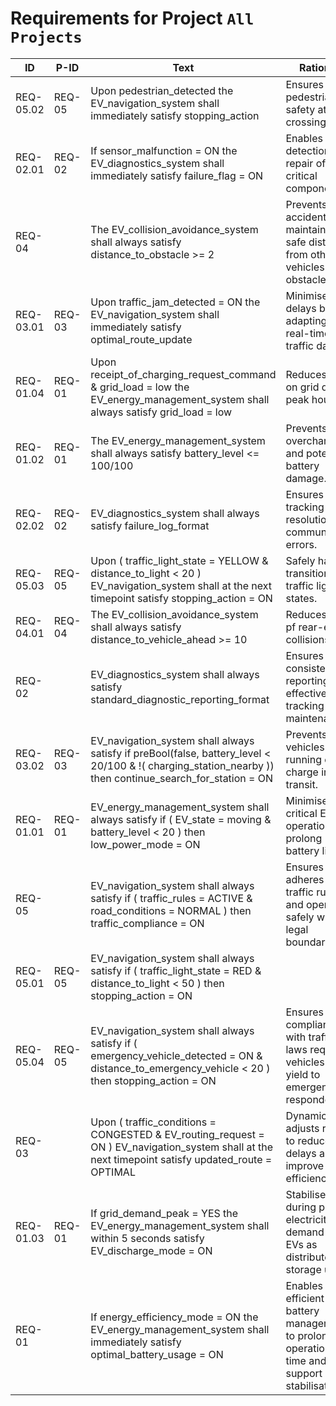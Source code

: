 # Requirements for Project `All Projects`
|ID|P-ID| Text | Rationale |
|---|---|---|---|
| REQ-05.02 | REQ-05 | Upon  pedestrian_detected  the  EV_navigation_system  shall  immediately  satisfy  stopping_action  | Ensures pedestrian safety at crossings.
| REQ-02.01 | REQ-02 |  If sensor_malfunction = ON  the  EV_diagnostics_system  shall  immediately  satisfy  failure_flag = ON  | Enables timely detection and repair of critical components.
| REQ-04 |  | The  EV_collision_avoidance_system  shall always satisfy  distance_to_obstacle >= 2  | Prevents accidents by maintaining safe distances from other vehicles and obstacles.
| REQ-03.01 | REQ-03 | Upon  traffic_jam_detected = ON  the  EV_navigation_system  shall  immediately  satisfy  optimal_route_update  | Minimises delays by adapting to real-time traffic data.
| REQ-01.04 | REQ-01 | Upon  receipt_of_charging_request_command & grid_load = low  the  EV_energy_management_system  shall  always  satisfy  grid_load = low  | Reduces strain on grid during peak hours.
| REQ-01.02 | REQ-01 | The  EV_energy_management_system  shall always satisfy  battery_level <= 100/100  | Prevents overcharging and potential battery damage.
| REQ-02.02 | REQ-02 |  EV_diagnostics_system  shall always satisfy  failure_log_format  | Ensures proper tracking and resolution of communication errors.
| REQ-05.03 | REQ-05 | Upon ( traffic_light_state = YELLOW  &  distance_to_light < 20 )  EV_navigation_system  shall at the next timepoint satisfy  stopping_action = ON  | Safely handles transitional traffic light states.
| REQ-04.01 | REQ-04 | The  EV_collision_avoidance_system  shall always satisfy  distance_to_vehicle_ahead >= 10  | Reduces risk pf rear-end collisions.
| REQ-02 |  |  EV_diagnostics_system  shall always satisfy  standard_diagnostic_reporting_format  | Ensures consistent reporting for effective issue tracking and maintenance.
| REQ-03.02 | REQ-03 |  EV_navigation_system  shall always satisfy if preBool(false,  battery_level < 20/100  & !(  charging_station_nearby )) then  continue_search_for_station = ON  | Prevents vehicles from running out of charge in transit.
| REQ-01.01 | REQ-01 |  EV_energy_management_system  shall always satisfy if ( EV_state = moving  &  battery_level < 20 ) then  low_power_mode = ON  | Minimise non-critical EV operations to prolong battery life.
| REQ-05 |  |  EV_navigation_system  shall always satisfy if ( traffic_rules = ACTIVE  &  road_conditions = NORMAL ) then  traffic_compliance = ON  | Ensures the EV adheres to traffic rules and operates safely within legal boundaries.
| REQ-05.01 | REQ-05 |  EV_navigation_system  shall always satisfy if ( traffic_light_state = RED  &  distance_to_light < 50 ) then  stopping_action = ON  | 
| REQ-05.04 | REQ-05 |  EV_navigation_system  shall always satisfy if ( emergency_vehicle_detected = ON  &  distance_to_emergency_vehicle < 20 ) then  stopping_action = ON  | Ensures compliance with traffic laws requiring vehicles to yield to emergency responders.
| REQ-03 |  | Upon ( traffic_conditions = CONGESTED  &  EV_routing_request = ON )  EV_navigation_system  shall at the next timepoint satisfy  updated_route = OPTIMAL  | Dynamically adjusts routing to reduce delays and improve overall efficiency.
| REQ-01.03 | REQ-01 |  If grid_demand_peak = YES  the  EV_energy_management_system  shall  within 5 seconds  satisfy  EV_discharge_mode = ON  | Stabilises grid during peak electricity demand using EVs as distributed storage units.
| REQ-01 |  |  If energy_efficiency_mode = ON  the  EV_energy_management_system  shall  immediately  satisfy  optimal_battery_usage = ON  | Enables efficient battery management to prolong operational time and support grid stabilisation.
